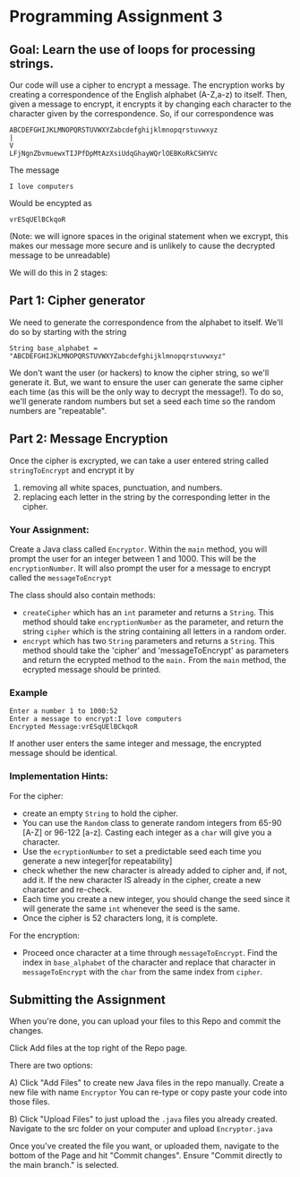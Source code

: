 # Programming Assignment 3

## Goal: Learn the use of loops for processing strings.

Our code will use a cipher to encrypt a message. The encryption works by creating a correspondence of the English alphabet (A-Z,a-z) to itself. Then, given a message to encrypt, it encrypts it by changing each character to the character given by the correspondence. So, if our correspondence was 

```
ABCDEFGHIJKLMNOPQRSTUVWXYZabcdefghijklmnopqrstuvwxyz
|
V
LFjNgnZbvmuewxTIJPfDpMtAzXsiUdqGhayWQrlOEBKoRkCSHYVc
```

The message

```
I love computers
```

Would be encypted as

```
vrESqUElBCkqoR
```

(Note: we will ignore spaces in the original statement when we excrypt, this makes our message more secure and is unlikely to cause the decrypted message to be unreadable)

We will do this in 2 stages:

## Part 1: Cipher generator

We need to generate the correspondence from the alphabet to itself. We'll do so by starting with the string 

```
String base_alphabet = "ABCDEFGHIJKLMNOPQRSTUVWXYZabcdefghijklmnopqrstuvwxyz"
```

We don't want the user (or hackers) to know the cipher string, so we'll generate it. But, we want to ensure the user can generate the same cipher each time (as this will be the only way to decrypt the message!). To do so, we'll generate random numbers but set a seed each time so the random numbers are "repeatable". 


## Part 2: Message Encryption

Once the cipher is excrypted, we can take a user entered string called ```stringToEncrypt``` and encrypt it by 

1) removing all white spaces, punctuation, and numbers.
2) replacing each letter in the string by the corresponding letter in the cipher. 

### Your Assignment:

Create a Java class called `Encryptor`. Within the `main` method, you will prompt the user for an integer between 1 and 1000. This will be the `encryptionNumber`. It will also prompt the user for a message to encrypt called the `messageToEncrypt`

The class should also contain methods:

- `createCipher` which has an `int` parameter and returns a `String`. This method should take `encryptionNumber` as the parameter, and return the 
string `cipher` which is the string containing all letters in a random order.
- `encrypt` which has two `String` parameters and returns a `String`. This method should take the 'cipher' and 'messageToEncrypt' as parameters and return the ecrypted method to the `main.` From the `main` method, the ecrypted message should be printed.

### Example

```
Enter a number 1 to 1000:52
Enter a message to encrypt:I love computers
Encrypted Message:vrESqUElBCkqoR
```


If another user enters the same integer and message, the encrypted message should be identical.

### Implementation Hints:
For the cipher:
- create an empty `String` to hold the cipher.
- You can use the `Random` class to generate random integers from 65-90 [A-Z] or 96-122 [a-z]. Casting each integer as a `char` will give you a character.
- Use the `ecryptionNumber` to set a predictable seed each time you generate a new integer[for repeatability]
- check whether the new character is already added to cipher and, if not, add it. If the new character IS already in the cipher, create a new character and re-check. 
- Each time you create a new integer, you should change the seed since it will generate the same `int` whenever the seed is the same.
- Once the cipher is 52 characters long, it is complete. 

For the encryption: 
- Proceed once character at a time through `messageToEncrypt`. Find the index in `base_alphabet` of the character and replace that character in `messageToEncrypt` with the `char` from the same index from `cipher`.

## Submitting the Assignment

When you're done, you can upload your files to this Repo and commit the changes.

Click Add files at the top right of the Repo page.

There are two options:

A) Click "Add Files" to create new Java files in the repo manually. Create a new file with name `Encryptor` You can re-type or copy paste your code into those files.

B) Click "Upload Files" to just upload the `.java` files you already created. Navigate to the src folder on your computer and upload `Encryptor.java`

Once you've created the file you want, or uploaded them, navigate to the bottom of the Page and hit "Commit changes". Ensure "Commit directly to the main branch." is selected.


